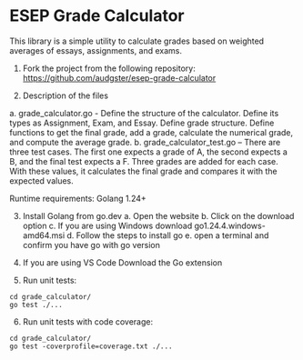 # ESEP Grade Calculator

This library is a simple utility to calculate grades based on weighted averages of essays, assignments, and exams. 

1. Fork the project from the following repository:  
https://github.com/audgster/esep-grade-calculator

2. Description of the files 

a.	grade_calculator.go  - Define the structure of the calculator. Define its types as Assignment, Exam, and Essay. Define grade structure. Define functions to get the final grade, add a grade, calculate the numerical grade, and compute the average grade.
b.	 grade_calculator_test.go – There are three test cases. The first one expects a grade of A, the second expects a B, and the final test expects a F. Three grades are added for each case. With these values, it calculates the final grade and compares it with the expected values.


Runtime requirements:
Golang 1.24+

3. Install Golang from go.dev
    a. Open the website
    b. Click on the download option
    c. If you are using Windows download go1.24.4.windows-amd64.msi
    d. Follow the steps to install go
    e. open a terminal and confirm you have go with go version

4. If you are using VS Code Download the Go extension

5. Run unit tests:
```
cd grade_calculator/
go test ./...
```

6. Run unit tests with code coverage:
```
cd grade_calculator/
go test -coverprofile=coverage.txt ./...
```